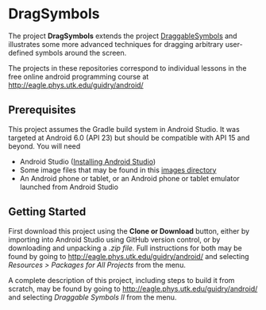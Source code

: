 # DragSymbols
The project <b>DragSymbols</b> extends the project <a href="https://github.com/guidrymwg/DraggableSymbols" target="_new">DraggableSymbols</a> and illustrates some more advanced
techniques for dragging arbitrary user-defined symbols around the screen.

The projects in these repositories correspond to individual lessons in the free online android 
programming course at http://eagle.phys.utk.edu/guidry/android/

## Prerequisites
This project assumes the Gradle build system in Android Studio. It was targeted at Android 6.0 (API 23) 
but should be compatible with API 15 and beyond.  You will need

 - Android Studio (<a href="https://developer.android.com/studio/install.html" target="_new">Installing Android Studio</a>)
 - Some image files that may be found in this <a href="http://eagle.phys.utk.edu/guidry/android/images" target="_new">images directory</a>
 - An Android phone or tablet, or an Android phone or tablet emulator launched from Android Studio

## Getting Started
First download this project using the <b>Clone or Download</b> button, either by importing 
into Android Studio using GitHub version control, or by downloading and unpacking a <i>.zip file.</i> Full instructions for both may be found by going to 
http://eagle.phys.utk.edu/guidry/android/ and selecting <i>Resources > Packages for All Projects</i> from the menu.

A complete description of this project, including steps to build it from scratch, 
may be found by going to http://eagle.phys.utk.edu/guidry/android/ and selecting <em>Draggable Symbols II</em> from the menu.
